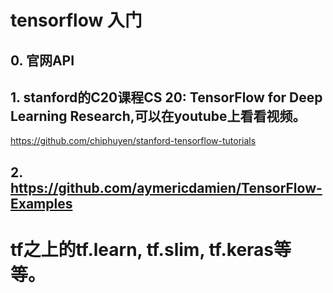 # tensorflow 入门
## 0. 官网API

## 1. stanford的C20课程CS 20: TensorFlow for Deep Learning Research,可以在youtube上看看视频。
https://github.com/chiphuyen/stanford-tensorflow-tutorials

## 2. https://github.com/aymericdamien/TensorFlow-Examples

# tf之上的tf.learn, tf.slim, tf.keras等等。
